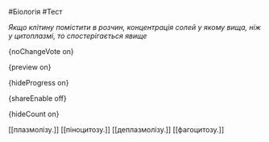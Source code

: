 #Біологія #Тест

*Якщо клітину помістити в розчин, концентрація солей у якому вища, ніж у цитоплазмі, то спостерігається явище*

{noChangeVote on}

{preview on}

{hideProgress on}

{shareEnable off}

{hideCount on}

[[плазмолізу.]]
[[піноцитозу.]]
[[деплазмолізу.]]
[[фагоцитозу.]]
